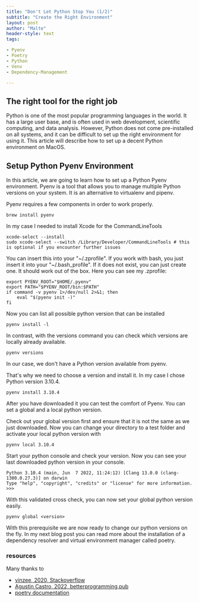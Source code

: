```yaml
---
title: "Don't Let Python Stop You (1/2)"
subtitle: "Create the Right Environment"
layout: post
author: "Malte"
header-style: text
tags:

- Pyenv
- Poetry
- Python
- Venv
- Dependency-Management

---
```


## The right tool for the right job

Python is one of the most popular programming languages in the world. It has a large user base, and is often used in web
development, scientific computing, and data analysis. However, Python does not come pre-installed on all systems, and it
can be difficult to set up the right environment for using it. This article will describe how to set up a decent Python
environment on MacOS.

## Setup Python Pyenv Environment

In this article, we are going to learn how to set up a Python Pyenv environment. Pyenv is a tool that allows you to
manage multiple Python versions on your system. It is an alternative to virtualenv and pipenv.

Pyenv requires a few components in order to work properly.

```
brew install pyenv
```

In my case I needed to install Xcode for the CommandLineTools

```
xcode-select --install
sudo xcode-select --switch /Library/Developer/CommandLineTools # this is optional if you encounter further issues
```

You can insert this into your "~/.zprofile". If you work with bash, you just insert it into your "~/.bash_profile". If
it does not exist, you can just create one. It should work out of the box. Here you can see my .zprofile:

```
export PYENV_ROOT="$HOME/.pyenv"
export PATH="$PYENV_ROOT/bin:$PATH"
if command -v pyenv 1>/dev/null 2>&1; then
	eval "$(pyenv init -)"
fi
```

Now you can list all possible python version that can be installed

```
pyenv install -l
```

In contrast, with the versions command you can check which versions are locally already available.

```
pyenv versions
```

In our case, we don't have a Python version available from pyenv.

That's why we need to choose a version and install it. In my case I chose Python version 3.10.4.

```
pyenv install 3.10.4
```

After you have downloaded it you can test the comfort of Pyenv. You can set a global and a local python version.

Check out your global version first and ensure that it is not the same as we just downloaded. Now you can change your
directory to a test folder and activate your local python version with

```
pyenv local 3.10.4
```

Start your python console and check your version. Now you can see your last downloaded python version in your console.

```
Python 3.10.4 (main, Jun  7 2022, 11:24:12) [Clang 13.0.0 (clang-1300.0.27.3)] on darwin
Type "help", "copyright", "credits" or "license" for more information.
>>>
```


With this validated cross check, you can now set your global python version easily.

```
pyenv global <version>
```

With this prerequisite we are now ready to change our python versions on the fly. 
In my next blog post you can read more about the installation of a
dependency resolver and virtual environment manager called poetry.

### resources

Many thanks to

- [vinzee, 2020, Stackoverflow](https://stackoverflow.com/questions/52522565/git-is-not-working-after-macos-update-xcrun-error-invalid-active-developer-pa)
- [Agustin Castro, 2022, betterprogramming.pub](https://betterprogramming.pub/5-reasons-why-poetry-beats-pip-python-setup-6f6bd3488a04)
- [poetry documentation](https://python-poetry.org/docs/)

